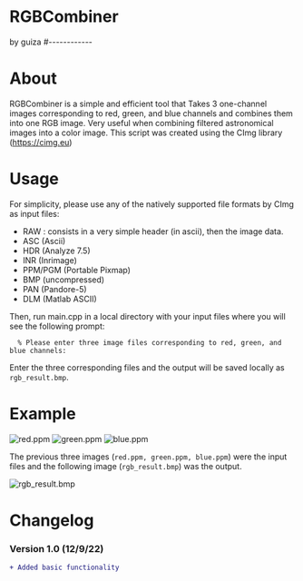 # RGBCombiner
by guiza
#------------
# About
RGBCombiner is a simple and efficient tool that Takes 3 one-channel images 
corresponding to red, green, and blue channels and combines them into one RGB 
image. Very useful when combining filtered astronomical images into a color 
image. This script was created using the CImg library (https://cimg.eu)

# Usage
For simplicity, please use any of the natively supported file formats by CImg
as input files:
- RAW : consists in a very simple header (in ascii), then the image data.
- ASC (Ascii)
- HDR (Analyze 7.5)
- INR (Inrimage)
- PPM/PGM (Portable Pixmap)
- BMP (uncompressed)
- PAN (Pandore-5)
- DLM (Matlab ASCII)

Then, run main.cpp in a local directory with your input files where you will see
the following prompt:
```
  % Please enter three image files corresponding to red, green, and blue channels:
```
Enter the three corresponding files and the output will be saved locally as 
`rgb_result.bmp`.

# Example
![red.ppm](https://i.imgur.com/KoQDuAo.jpg)
![green.ppm](https://i.imgur.com/SJ7m3k4.jpg)
![blue.ppm](https://i.imgur.com/mQnUqBr.jpg)

The previous three images (`red.ppm, green.ppm, blue.ppm`) were the input files and 
the following image (`rgb_result.bmp`) was the output.

![rgb_result.bmp](https://i.imgur.com/hdQfUsk.png)

# Changelog
### Version 1.0 (12/9/22)
```diff
+ Added basic functionality
```
